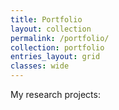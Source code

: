 ```yaml
---
title: Portfolio
layout: collection
permalink: /portfolio/
collection: portfolio
entries_layout: grid
classes: wide
---
```


My research projects:
